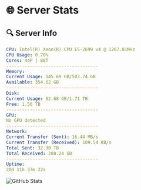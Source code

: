 # 🌐 Server Stats
## 🔍 Server Info
```yaml
CPU: Intel(R) Xeon(R) CPU E5-2699 v4 @ 1267.01MHz
CPU Usage: 0.70%
Cores: 44P | 88T
-----------------------------------
Memory:
Current Usage: 145.69 GB/503.74 GB
Available: 354.62 GB
-----------------------------------
Disk:
Current Usage: 62.68 GB/1.71 TB
Free: 1.56 TB
-----------------------------------
GPU:
No GPU detected
-----------------------------------
Network:
Current Transfer (Sent): 16.44 MB/s
Current Transfer (Received): 109.54 KB/s
Total Sent: 32.30 TB
Total Received: 280.24 GB
-----------------------------------
Uptime:
20d 11h 37m 22s
```
![GitHub Stats](https://img.shields.io/badge/Updated-2025-03-28_09:00:11-blue)